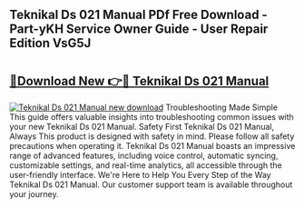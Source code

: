 ## Teknikal Ds 021 Manual PDf Free Download - Part-yKH Service Owner Guide - User Repair Edition VsG5J

# <h2><a href="http://cf21934.oget.top/?id=Teknikal+Ds+021+Manual">🔗Download New 👉🔴 Teknikal Ds 021 Manual</a></h2>

[![Teknikal Ds 021 Manual new download](https://i.imgur.com/5g1atiW.png)](http://cf21934.oget.top/?id=Teknikal+Ds+021+Manual)
Troubleshooting Made Simple This guide offers valuable insights into troubleshooting common issues with your new Teknikal Ds 021 Manual. Safety First Teknikal Ds 021 Manual, Always This product is designed with safety in mind. Please follow all safety precautions when operating it. Teknikal Ds 021 Manual boasts an impressive range of advanced features, including voice control, automatic syncing, customizable settings, and real-time analytics, all accessible through the user-friendly interface. We're Here to Help You Every Step of the Way Teknikal Ds 021 Manual. Our customer support team is available throughout your journey.
